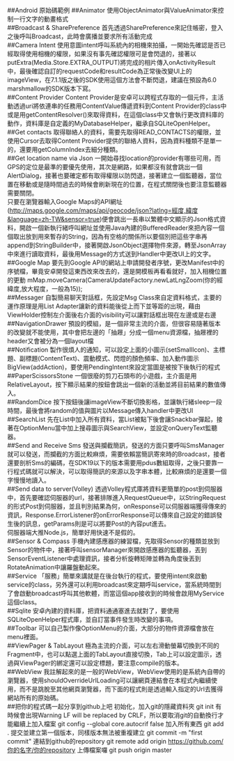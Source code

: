 ##Android 原始碼範例
##Animator
使用ObjectAnimator與ValueAnimator來控制一行文字的動畫格式<br>
##Broadcast & SharePreference
首先透過SharePreference來記住帳密，登入之後呼叫Broadcast，此時會廣播並要求所有活動完成<br>
##Camera Intent
使用意圖intent呼叫系統內的相機來拍攝，一開始先確認是否已經取得使用相機的權限，如果沒有事先確認權限可是會閃退的，接著以putExtra(Media.Store.EXTRA_OUTPUT)將完成的相片傳入onActivityResult中，最後確認自訂的requestCode和resultCode為正常後改變UI上的imageView，在7.1.1版之後的SDK使用這個方法會不斷閃退，建議在預設為6.0 marshmallow的SDK版本下寫。<br>
##Content Provider
Content Provider是安卓可以跨程式存取的一個元件，主活動透過uri將依連串的任務用ContentValue傳遞資料到Content Provider的class中或是用getContentResolver()來取得資料，在這個class中又會執行更改資料庫的動作，資料庫是自定義的MyDatabaseHelper，繼承自SQLiteOpenHelper。<br>
##Get contacts
取得聯絡人的資料，需要先取得READ_CONTACTS的權限，並使用Cursor去取得Content Provider提供的聯絡人資料，因為資料種類不是單一的，還要用getColumnIndex去細分種類。<br>
##Get location name via Json
一開始尋找location的provider有哪些可用，而GPS的定位是最準的要優先使用，其次是網路，如果都沒有就會跳出一個AlertDialog，接著也要確定都有取得權限以防閃退，接著建立一個監聽器，當位置在移動或是隨時間過去的時候會刷新現在的位置，在程式關閉後也要注意監聽器需要關閉。<br>
只要在瀏覽器輸入Google Maps的API網址(http://maps.google.com/maps/api/geocode/json?latlng=經度,緯度&language=zh-TW&sensor=true)便會跳出一長串以繁體中文顯示的Json格式資料，開啟一個新執行緒呼叫網址並使用Java內建的BufferedReader來把內容一個個取出放到用來暫存的String，因為有空格的關係所以要個別把這些字串再append到StringBuilder中，接著開啟JsonObject選擇物件來源，轉至JsonArray中來進行讀取資料，最後用Message的方式送到Handler中更改UI上的文字。<br>
##Google Map
要先到Google API的網站上申請開發者序號，更改Manifest中的序號檔，畢竟安卓開發這東西改來改去的，還是開模板再看看就好，加入相機位置的更動
mMap.moveCamera(CameraUpdateFactory.newLatLngZoom(你的經緯度,放大程度，一般為15));<br>
##Messager
自製簡易聊天對話框，先設定Msg Class來自定資料格式，主要的運作原理是用List Adapter讓新的資料能後從上而下並等距的出現，藉由ViewHolder控制左介面後右介面的visibility可以讓對話框出現在左邊或是右邊<br>
##NavigationDrawer
預設的模組，是一個非常主流的介面，但很容易隨著版本的改變就不能使用，其中會把左邊的「抽屜」分成一個menu資源檔，抽屜裡的header又會被分為一個layout檔<br>
##Notification
製作很煩人的通知，可以設定上面的小圖示(setSmallIcon)、主標題、副標題(ContentText)、震動模式、閃燈的顏色頻率、加入動作圖示BigView(addAction)，要使用PendingIntent來設定當圖是被按下後執行的程式<br>
##PaperScissorsStone
一個很廢的剪刀石頭布的小遊戲，主介面是用RelativeLayout，按下顯示結果的按鈕會跳出一個新的活動並將目前結果的數值傳入。<br>
##RandomDice
按下按鈕後讓imageView不斷切換影格，並讓執行緒sleep一段時間，最後會將random的值與圖片以Message傳入handler中更改UI<br>
##SearchList
先在List中加入所有資料，當List被點下後會讓Snackbar彈起，接著在OptionMenu當中加上搜尋圖示與SearchView，並設定onQueryText監聽器。<br>
##Send and Receive Sms
發送與攔截簡訊，發送的方面只要呼叫SmsManager就可以發送，而攔截的方面比較麻煩，需要依賴當簡訊寄來時的Broadcast，接者還要剖析Sms的編碼，在SDK19以下的版本需要用pdus數組取得，之後只要靠一行程式碼就可以解決，可以取得簡訊的來源以及字串本體，比較麻煩的是還要一個字慢慢地讀入。<br>
##Send data to server(Volley)
透過Volley程式庫將資料更簡單的post到伺服器中，首先要確認伺服器的url，接著排隊進入RequestQueue中，以StringRequest的形式Post到伺服器，並且判別結果為何，onResponse可以伺服器端獲得傳來的資訊，Response.ErrorListener的onErrorResponse可以傳來自己設定的錯誤發生後的訊息，getParams則是可以將要Post的內容put進去。<br>
伺服器端大推Node.js，簡單好用快速不是假的。<br>
##Sensor & Compass
手機內建感應器的練習檔，先取得Sensor的種類並放到Sensor的物件中，接著呼叫sensorManager來開啟感應器的監聽器，丟到SensorEventListener中處理資訊，接者分析旋轉矩陣並轉為角度後丟到RotateAnimation中讓羅盤動起來。<br>
##Service
「服務」簡單來講就是在後台執行的程式，要使用intent來啟動service的class，另外還可以利用broadcast來定期呼叫service，當系統時間到了會啟動broadcast呼叫其他軟體，而當這個app接收到的時候會啟用MyService這個class。<br>
##Sqlite
安卓內建的資料庫，把資料通通塞進去就對了，要使用SQLiteOpenHelper程式庫，並自訂當事件發生時改變的事項。<br>
##Toolbar
可以自己製作像OptionMenu的介面，大部分的物件資源檔會放在menu裡面。<br>
##ViewPager & TabLayout
極為主流的介面，可以左右滑動螢幕切換到不同的Fragment中，也可以點選上面的TabLayout直接切換，Tab上可以設定圖示，透過與ViewPager的綁定還可以設定標題，要注意compile的版本。<br>
##WebView
我註解起來的是一般的WebView，WebView使用的是系統內自帶的瀏覽器，使用shouldOverrideUrlLoading可以讓網頁連結會在本程式內繼續使用，而不是跳脫至其他網頁瀏覽器，而下面的程式則是透過輸入指定的Url去獲得網站所有的原始碼。<br>
##把你的程式碼一起分享到github上吧
初始化，加入git的隱藏資料夾
git init
有時候會出現Warning LF will be replaced by CRLF，所以要取消git的自動換行才能繼續上加入檔案
git config --global core.autocrif false
加入所有東西
git add .
提交並建立第一個版本，同樣版本無法被重複建立
git commit -m "first commit"
連結到github的repository
git remote add origin https://github.com/你的名字/你的repository
上傳檔案囉
git push origin master
